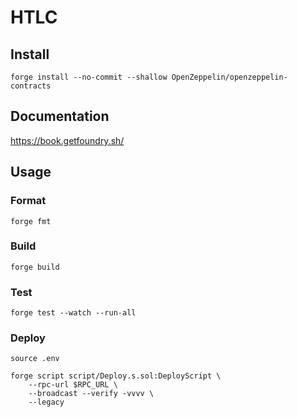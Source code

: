 # HTLC

## Install

```shell
forge install --no-commit --shallow OpenZeppelin/openzeppelin-contracts
```

## Documentation

https://book.getfoundry.sh/

## Usage

### Format

```shell
forge fmt
```

### Build

```shell
forge build
```

### Test

```shell
forge test --watch --run-all
```

### Deploy

```shell
source .env

forge script script/Deploy.s.sol:DeployScript \
    --rpc-url $RPC_URL \
    --broadcast --verify -vvvv \
    --legacy
```
